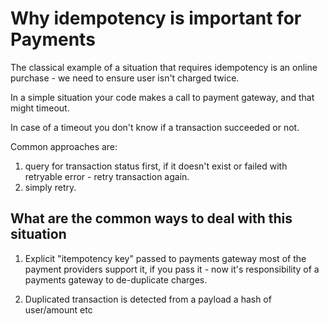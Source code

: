 # Why idempotency is important for Payments

The classical example of a situation that requires idempotency is an online purchase - we need to ensure user isn't charged twice.

In a simple situation your code makes a call to payment gateway, and that might timeout.

In case of a timeout you don't know if a transaction succeeded or not.

Common approaches are:
1. query for transaction status first, if it doesn't exist or failed with retryable error - retry transaction again.
2. simply retry.

## What are the common ways to deal with this situation

1. Explicit "itempotency key" passed to payments gateway
most of the payment providers support it, if you pass it - now it's responsibility of a payments gateway to de-duplicate charges.

2. Duplicated transaction is detected from a payload a hash of user/amount etc
